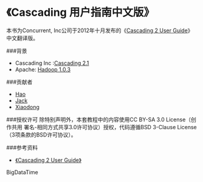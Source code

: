 《Cascading 用户指南中文版》
============================
本书为Concurrent, Inc公司于2012年十月发布的《[Cascading 2 User Guide](http://docs.cascading.org/cascading/2.0/userguide/pdf/userguide.pdf)》中文翻译版。

###背景
- Cascading Inc :[Cascading 2.1](https://github.com/Cascading/cascading/tree/2.1)
- Apache: [Hadoop 1.0.3](http://hadoop.apache.org/)

###贡献者
- [Hao](http://github.com/haoch)
- [Jack](http://github.com/jackode)
- [Xiaodong](http://github.com/yxdong)

###授权许可
除特别声明外，本套教程中的内容使用CC BY-SA 3.0 License（创作共用 署名-相同方式共享3.0许可协议）授权，代码遵循BSD 3-Clause License（3项条款的BSD许可协议）。

###参考资料
- [《Cascading 2 User Guide》](http://docs.cascading.org/cascading/2.0/userguide/pdf/userguide.pdf)

BigDataTime

